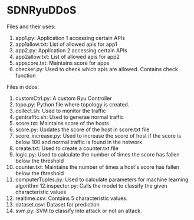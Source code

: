 # SDNRyuDDoS

Files and their uses:
1. app1.py: Application 1 accessing certain APIs
2. app1allow.txt: List of allowed apis for app1
3. app2.py: Application 2 accessing certain APIs
4. app2allow.txt: List of allowed apis for app2
5. appscore.txt: Maintains score for apps
6. checker.py: Used to check which apis are allowed. Contains check function

Files in ddos:
1. customCtrl.py: A custom Ryu Controller
2. topo.py: Python file where topology is created.
3. collect.sh: Used to monitor the traffic
4. gentraffic.sh: Used to generae normal traffic
5. score.txt: Maintains score of the hosts
6. score.py: Updates the score of the host in score.txt file
7. score_increase.py: Used to increase the score of host if the score is below 100 and normal traffic is found in the network
8. create.txt: Used to create a counter.txt file
9. logic.py: Used to calculate the number of times the score has fallen below the threshold
10. counter.txt: Maintains the number of times a host's score has fallen below the threshold
11. computerTuples.py: Used to calculate parameters for machine learning algorithm
12.inspector.py: Calls the model to classify the given characteristic values
13. realtime.csv: Contains 5 characteristic values.
14. dataset.csv: Dataset for prediction
15. svm.py: SVM to classify into attack or not an attack.


